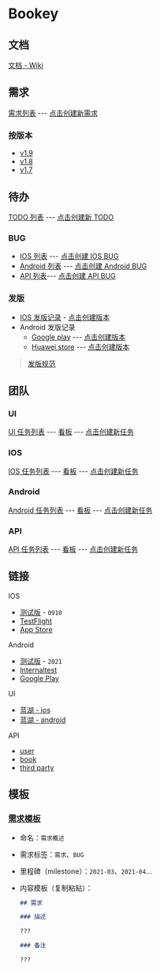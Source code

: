 # Bookey

## 文档

[文档 - Wiki](https://github.com/bookey-dev/bookey.docs/wiki)

## 需求

[需求列表](https://github.com/bookey-dev/bookey.prd/issues) --- [点击创建新需求](https://github.com/bookey-dev/bookey.prd/issues/new?body=%23%23%20%E9%9C%80%E6%B1%82%0A%0A%23%23%23%20%E6%8F%8F%E8%BF%B0%0A%0A%3F%3F%3F%0A%0A%23%23%23%20%E5%A4%87%E6%B3%A8%0A%0A%3F%3F%3F%0A)

### 按版本

- [v1.9](https://github.com/bookey-dev/bookey.prd/projects/20)
- [v1.8](https://github.com/bookey-dev/bookey.prd/projects/13)
- [v1.7](https://github.com/bookey-dev/bookey.prd/projects/12)

## 待办

[TODO 列表](https://github.com/bookey-dev/bookey.todo/issues) --- [点击创建新 TODO](https://github.com/bookey-dev/bookey.prd/issues/new?body=%23%23%20%E9%9C%80%E6%B1%82%0A%0A%23%23%23%20%E6%8F%8F%E8%BF%B0%0A%0A%3F%3F%3F%0A%0A%23%23%23%20%E5%A4%87%E6%B3%A8%0A%0A%3F%3F%3F%0A)

### BUG

- [IOS 列表](https://github.com/bookey-dev/bookey.todo/issues?q=is%3Aopen+is%3Aissue+label%3A%22platform%3A+ios%22) --- [点击创建 IOS BUG](https://github.com/bookey-dev/bookey.todo/issues/new?labels=bug,platform:%20ios)
- [Android 列表](https://github.com/bookey-dev/bookey.todo/issues?q=is%3Aopen+is%3Aissue+label%3A%22platform%3A+android%22) --- [点击创建 Android BUG](https://github.com/bookey-dev/bookey.todo/issues/new?labels=bug,platform:%20android)
- [API 列表](https://github.com/bookey-dev/bookey.todo/issues?q=is%3Aopen+is%3Aissue+label%3A%22platform%3A+api%22)--- [点击创建 API BUG](https://github.com/bookey-dev/bookey.todo/issues/new?labels=bug,platform:%20api)

### 发版

- [IOS 发版记录](https://github.com/bookey-dev/bookey.todo/labels/releases%3A%20ios) - [点击创建版本](https://github.com/bookey-dev/bookey.todo/issues/new?labels=releases%3A+ios)
- Android 发版记录
  - [Google play](https://github.com/bookey-dev/bookey.todo/labels/releases%3A%20google) --- [点击创建版本](https://github.com/bookey-dev/bookey.todo/issues/new?labels=releases%3A+google)
  - [Huawei store](https://github.com/bookey-dev/bookey.todo/labels/releases%3A%20huawei) --- [点击创建版本](https://github.com/bookey-dev/bookey.todo/issues/new?labels=releases%3A+huawei)

> [发版规范](docs/process-specification.md#版本发布)

## 团队

### UI

[UI 任务列表](https://github.com/bookey-dev/bookey.ui/issues) --- [看板](https://github.com/orgs/bookey-dev/projects/17) --- [点击创建新任务](https://github.com/bookey-dev/bookey.ui/issues/new?body=bookey-dev/bookey.prd%23)

### IOS

[IOS 任务列表](https://github.com/bookey-dev/bookey.ios/issues) --- [看板](https://github.com/orgs/bookey-dev/projects/15) --- [点击创建新任务](https://github.com/bookey-dev/bookey.ios/issues/new?body=bookey-dev/bookey.prd%23)

### Android

[Android 任务列表](https://github.com/bookey-dev/bookey.android/issues) --- [看板](https://github.com/orgs/bookey-dev/projects/14) --- [点击创建新任务](https://github.com/bookey-dev/bookey.android/issues/new?body=bookey-dev/bookey.prd%23)

### API

[API 任务列表](https://github.com/bookey-dev/bookey.api/issues) --- [看板](https://github.com/orgs/bookey-dev/projects/16) --- [点击创建新任务](https://github.com/bookey-dev/bookey.api/issues/new?body=bookey-dev/bookey.prd%23)

## 链接

IOS

- [测试版](https://www.pgyer.com/o9So) - `0910`
- [TestFlight](https://apps.apple.com/cn/app/testflight/id899247664)
- [App Store](https://apps.apple.com/cn/app/id1490069864)

Android

- [测试版](https://www.pgyer.com/C5re) - `2021`
- [Internaltest](https://play.google.com/apps/internaltest/4700196513230198982)
- [Google Play](https://play.google.com/store/apps/details?id=app.bookey)

UI

- [蓝湖 - ios](https://lanhuapp.com/web/#/item/project/stage?pid=0fdacf8e-d9a5-4e4d-8bf2-dc690406acce)
- [蓝湖 - android](https://lanhuapp.com/web/#/item/project/stage?pid=651f1fa5-26f3-46ef-90e0-3b53a9c7d811)

API

- [user](https://dev.bookey.app:8081/swagger-ui.html)
- [book](https://dev.bookey.app:8082/swagger-ui.html)
- [third party](https://dev.bookey.app:8083/swagger-ui.html)

## 模板

### [需求模板](https://github.com/bookey-dev/bookey.prd/issues/new/choose)

- 命名：`需求概述`
- 需求标签：`需求`、`BUG`
- 里程碑（milestone）：`2021-03`、`2021-04`...
- 内容模板（复制粘贴）：

  ```md
  ## 需求

  ### 描述

  ???

  ### 备注

  ???

  ```
